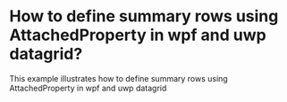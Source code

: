 # How to define summary rows using AttachedProperty in wpf and uwp datagrid?
This example illustrates how to define summary rows using AttachedProperty in wpf and uwp datagrid
